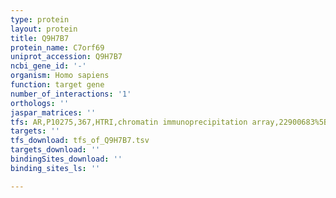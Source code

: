 ```yaml
---
type: protein
layout: protein
title: Q9H7B7
protein_name: C7orf69
uniprot_accession: Q9H7B7
ncbi_gene_id: '-'
organism: Homo sapiens
function: target gene
number_of_interactions: '1'
orthologs: ''
jaspar_matrices: ''
tfs: AR,P10275,367,HTRI,chromatin immunoprecipitation array,22900683%5Buid%5D+OR+20610535%5Buid%5D,No
targets: ''
tfs_download: tfs_of_Q9H7B7.tsv
targets_download: ''
bindingSites_download: ''
binding_sites_ls: ''

---
```

